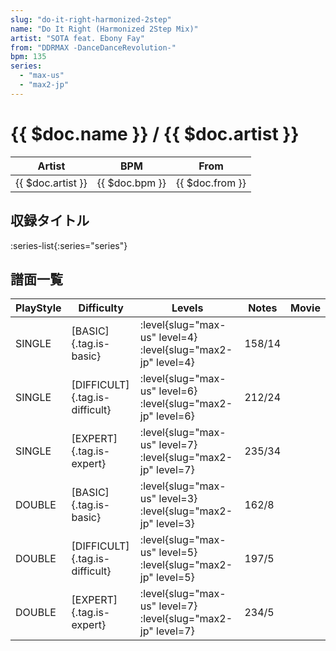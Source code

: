 ```yaml
---
slug: "do-it-right-harmonized-2step"
name: "Do It Right (Harmonized 2Step Mix)"
artist: "SOTA feat. Ebony Fay"
from: "DDRMAX -DanceDanceRevolution-"
bpm: 135
series:
  - "max-us"
  - "max2-jp"
---
```


# {{ $doc.name }} / {{ $doc.artist }}

|Artist|BPM|From|
|------|---|----|
|{{ $doc.artist }}|{{ $doc.bpm }}|{{ $doc.from }}|

## 収録タイトル

:series-list{:series="series"}

## 譜面一覧

|PlayStyle|Difficulty|Levels|Notes|Movie|
|---------|----------|------|-----|-----|
|SINGLE|[BASIC]{.tag.is-basic}|:level{slug="max-us" level=4} :level{slug="max2-jp" level=4}|158/14||
|SINGLE|[DIFFICULT]{.tag.is-difficult}|:level{slug="max-us" level=6} :level{slug="max2-jp" level=6}|212/24||
|SINGLE|[EXPERT]{.tag.is-expert}|:level{slug="max-us" level=7} :level{slug="max2-jp" level=7}|235/34||
|DOUBLE|[BASIC]{.tag.is-basic}|:level{slug="max-us" level=3} :level{slug="max2-jp" level=3}|162/8||
|DOUBLE|[DIFFICULT]{.tag.is-difficult}|:level{slug="max-us" level=5} :level{slug="max2-jp" level=5}|197/5||
|DOUBLE|[EXPERT]{.tag.is-expert}|:level{slug="max-us" level=7} :level{slug="max2-jp" level=7}|234/5||
